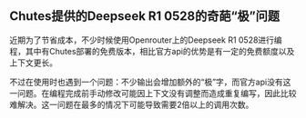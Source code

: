 ## Chutes提供的Deepseek R1 0528的奇葩“极”问题

近期为了节省成本，不少时候使用Openrouter上的Deepseek R1 0528进行编程，其中有Chutes部署的免费版本，相比官方api的优势是有一定的免费额度以及上下文更长。

不过在使用时也遇到一个问题：不少输出会增加额外的“极”字，而官方api没有这一问题。在编程完成前手动修改可能因上下文没有调整而造成重复编写，因此比较难解决。这一问题在最多的情况下可能导致需要2倍以上的调用次数。